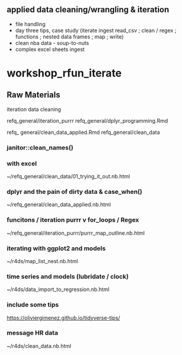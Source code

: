 
<!-- README.md is generated from README.Rmd. Please edit that file -->

## applied data cleaning/wrangling & iteration

-   file handling
-   day three tips, case study (iterate ingest read_csv ; clean / regex
    ; functions ; nested data frames ; map ; write)
-   clean nba data - soup-to-nuts
-   complex excel sheets ingest

# workshop_rfun_iterate

<!-- badges: start -->
<!-- badges: end -->

## Raw Materials

iteration data cleaning

refq_general/iteration_purrr refq_general/dplyr_programming.Rmd

refq\_ general/clean_data_applied.Rmd refq_general/clean_data

### janitor::clean_names()

### with excel

\~/refq_general/clean_data/01_trying_it_out.nb.html

### dplyr and the pain of dirty data & case_when()

\~/refq_general/clean_data_applied.nb.html

### funcitons / iteration purrr v for_loops / Regex

\~/refq_general/iteration_purrr/purrr_map_outline.nb.html

### iterating with ggplot2 and models

\~/r4ds/map_list_nest.nb.html

### time series and models (lubridate / clock)

\~/r4ds/data_import_to_regression.nb.html

### include some tips

<https://oliviergimenez.github.io/tidyverse-tips/>

### message HR data

\~/r4ds/clean_data.nb.html
